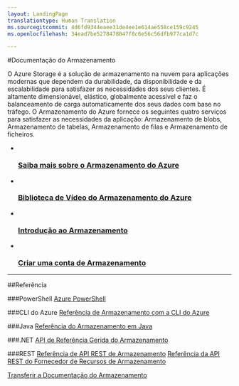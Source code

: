 ```yaml
---
layout: LandingPage
translationtype: Human Translation
ms.sourcegitcommit: 4d6fd9344eaee31de4ee1e614ae558ce159c9245
ms.openlocfilehash: 34ead7be5278478047f8c6e56c56dfb977ca1d7c

---
```

#<a name="storage-documentation"></a>Documentação do Armazenamento

O Azure Storage é a solução de armazenamento na nuvem para aplicações modernas que dependem da durabilidade, da disponibilidade e da escalabilidade para satisfazer as necessidades dos seus clientes.  É altamente dimensionável, elástico, globalmente acessível e faz o balanceamento de carga automaticamente dos seus dados com base no tráfego.  O Armazenamento do Azure fornece os seguintes quatro serviços para satisfazer as necessidades da aplicação: Armazenamento de blobs, Armazenamento de tabelas, Armazenamento de filas e Armazenamento de ficheiros.

<ul class="panelContent cardsFTitle">
    <li>
        <a href="/azure/storage/storage-introduction/ ">
        <div class="cardSize">
            <div class="cardPadding">
                <div class="card">
                    <div class="cardImageOuter">
                        <div class="cardImage">
                            <img src="media/index/storage.svg" alt="" />
                        </div>
                    </div>
                    <div class="cardText">
                        <h3>Saiba mais sobre o Armazenamento do Azure</h3>
                    </div>
                </div>
            </div>
        </div>
        </a>
    </li>
    <li>
        <a href="https://azure.microsoft.com/documentation/videos/index/?services=storage">
        <div class="cardSize">
            <div class="cardPadding">
                <div class="card">
                    <div class="cardImageOuter">
                        <div class="cardImage">
                            <img src="media/index/video-library.svg" alt="" />
                        </div>
                    </div>
                    <div class="cardText">
                        <h3>Biblioteca de Vídeo do Armazenamento do Azure</h3>
                    </div>
                </div>
            </div>
        </div>
        </a>
    </li>
    <li>
        <a href="/azure/storage/storage-getting-started-guide/ ">
        <div class="cardSize">
            <div class="cardPadding">
                <div class="card">
                    <div class="cardImageOuter">
                        <div class="cardImage">
                            <img src="media/index/get-started.svg" alt="" />
                        </div>
                    </div>
                    <div class="cardText">
                        <h3>Introdução ao Armazenamento</h3>
                    </div>
                </div>
            </div>
        </div>
        </a>
    </li>
    <li>
        <a href="/azure/storage/storage-create-storage-account">
        <div class="cardSize">
            <div class="cardPadding">
                <div class="card">
                    <div class="cardImageOuter">
                        <div class="cardImage">
                            <img src="media/index/tutorial.svg" alt="" />
                        </div>
                    </div>
                    <div class="cardText">
                        <h3>Criar uma conta de Armazenamento</h3>
                    </div>
                </div>
            </div>
        </div>
        </a>
    </li>   
</ul>

---

##<a name="reference"></a>Referência

###<a name="powershell"></a>PowerShell
[Azure PowerShell](/powershell/azureps-cmdlets-docs)

###<a name="azure-cli"></a>CLI do Azure 
[Referência de Armazenamento com a CLI do Azure](/cli/azure/storage)

###<a name="java"></a>Java 
[Referência do Armazenamento em Java](/java/api/)

###<a name="net"></a>.NET 
[API de Referência Gerida do Armazenamento](https://msdn.microsoft.com/library/azure/mt347887) 

###<a name="rest"></a>REST 
[Referência de API REST de Armazenamento](/rest/api/storageservices) 
[Referência da API REST do Fornecedor de Recursos de Armazenamento](/rest/api/storagerp)  





<div class="downloadHolder">
    <a href="https://opbuildstorageprod.blob.core.windows.net/output-pdf-files/en-us/Azure.azure-documents/live/storage.pdf">
        <div class="img"></div>
        <div class="text">
Transferir a Documentação do Armazenamento </div>
    </a>
</div>



<!--HONumber=Nov16_HO2-->


